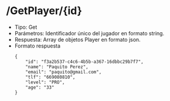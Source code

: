 # /GetPlayer/{id}
* Tipo: Get
* Parámetros: Identificador único del jugador en formato string.
* Respuesta: Array de objetos Player en formato json. 
* Formato respuesta
    ~~~
    {
        "id": "f3a2b537-c4c6-4b5b-a367-16dbbc29b7f7",
        "name": "Paquito Perez",
        "email": "paquito@gmail.com",
        "tlf": "669080810",
        "level": "PRO",
        "age": "33"
    }
    ~~~
